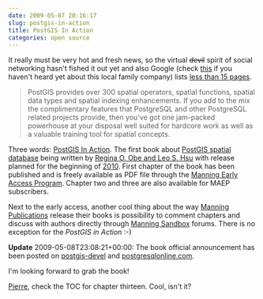 ```yaml
---
date: 2009-05-07 20:16:17
slug: postgis-in-action
title: PostGIS In Action
categories: open source
---
```


It really must be very hot and fresh news, so the virtual <del>devil</del> spirit of social networking hasn't fished it out yet and also Google (check [this](http://en.wikipedia.org/wiki/Google) if you haven't heard yet about this local family company) lists [less than 15 pages](http://www.google.com/search?q=%22PostGIS+in+Action%22).





> PostGIS provides over 300 spatial operators, spatial functions, spatial data types and spatial indexing enhancements. If you add to the mix the complimentary features that PostgreSQL and other PostgreSQL related projects provide, then you've got one jam-packed powerhouse at your disposal well suited for hardcore work as well as a valuable training tool for spatial concepts.





Three words: [PostGIS In Action](http://www.manning.com/obe/). The first book about [PostGIS spatial database](http://postgis.refractions.net/) being written by [Regina O. Obe and Leo S. Hsu](http://www.paragoncorporation.com/team.aspx) with release planned for the beginning of [2010](http://en.wikipedia.org/wiki/2010). First chapter of the book has been published and is freely available as PDF file through the [Manning Early Access Program](http://www.manning.com/about/meap.html). Chapter two and three are also available for MAEP subscribers.





Next to the early access, another cool thing about the way [Manning Publications](http://www.manning.com/) release their books is possibility to comment chapters and discuss with authors directly through [Manning Sandbox](http://www.manning-sandbox.com/forum.jspa?forumID=565 ) forums. There is no exception for the _PostGIS in Action_ :-)





**Update** 2009-05-08T23:08:21+00:00: The book official announcement has been posted on [postgis-devel](http://postgis.refractions.net/pipermail/postgis-devel/2009-May/005611.html) and [postgresqlonline.com](http://www.postgresonline.com/journal/index.php?/archives/117-PostGIS-1.3.6-is-out-and-new-upcoming-PostGIS-book.html).





I'm looking forward to grab the book!





[Pierre](http://trac.osgeo.org/postgis/wiki/WKTRaster), check the TOC for chapter thirteen. Cool, isn't it?
